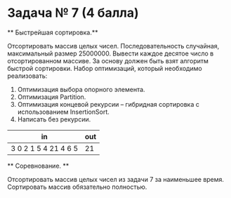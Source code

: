 # Задача № 7 (4 балла)

** Быстрейшая сортировка.**

Отсортировать массив целых чисел.
Последовательность случайная, максимальный размер 25000000.
Вывести каждое десятое число в отсортированном массиве.
За основу должен быть взят алгоритм быстрой сортировки.
Набор оптимизаций, который необходимо реализовать:
1. Оптимизация выбора опорного элемента.
2. Оптимизация Partition.
3. Оптимизация концевой рекурсии – гибридная сортировка с использованием InsertionSort.
4. Написать без рекурсии.

| in | out |
|----|-----|
| 3 0 2 1 5 4 21 4 6 5 | 21 |


** Соревнование. **

Отсортировать массив целых чисел из задачи 7 за наименьшее время.
Сортировать массив обязательно полностью.

